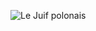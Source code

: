 ![Le Juif polonais](https://upload.wikimedia.org/wikipedia/commons/thumb/0/0b/BEP-GIRSCH-DeSoto_Discovering_the_Mississippi_%28Powell%29.jpg/500px-BEP-GIRSCH-DeSoto_Discovering_the_Mississippi_%28Powell%29.jpg)
